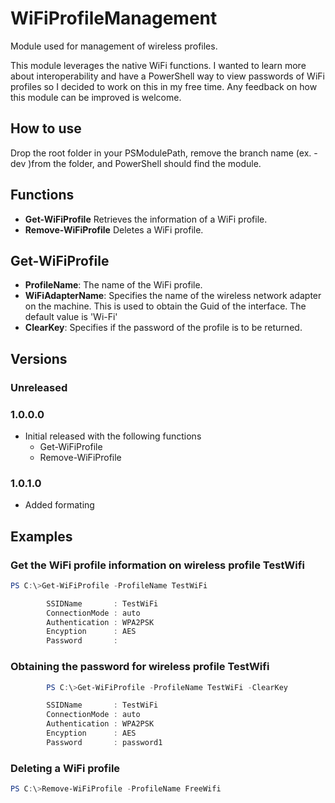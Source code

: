# WiFiProfileManagement
Module used for management of wireless profiles.

This module leverages the native WiFi functions.  I wanted to learn more about interoperability and have a PowerShell way to view passwords of WiFi profiles so I decided to work
on this in my free time.  Any feedback on how this module can be improved is welcome.

## How to use 
Drop the root folder in your PSModulePath, remove the branch name (ex. -dev )from the folder, and PowerShell should find the module.

## Functions
* **Get-WiFiProfile** Retrieves the information of a WiFi profile.
* **Remove-WiFiProfile** Deletes a WiFi profile.

## Get-WiFiProfile
* **ProfileName**: The name of the WiFi profile.
* **WiFiAdapterName**: Specifies the name of the wireless network adapter on the machine. This is used to obtain the Guid of the interface. The default value is 'Wi-Fi'
* **ClearKey**: Specifies if the password of the profile is to be returned.

## Versions

### Unreleased

### 1.0.0.0
*    Initial released with the following functions
     * Get-WiFiProfile
     * Remove-WiFiProfile
### 1.0.1.0
*    Added formating
## Examples

### Get the WiFi profile information on wireless profile TestWifi
```PowerShell
PS C:\>Get-WiFiProfile -ProfileName TestWiFi

        SSIDName       : TestWiFi
        ConnectionMode : auto
        Authentication : WPA2PSK
        Encyption      : AES
        Password       : 
```

### Obtaining the password for wireless profile TestWifi
```PowerShell
        PS C:\>Get-WiFiProfile -ProfileName TestWiFi -ClearKey

        SSIDName       : TestWiFi
        ConnectionMode : auto
        Authentication : WPA2PSK
        Encyption      : AES
        Password       : password1
```

### Deleting a WiFi profile
```PowerShell
PS C:\>Remove-WiFiProfile -ProfileName FreeWifi
```

